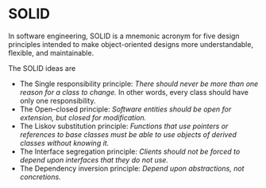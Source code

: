 # SOLID

In software engineering, SOLID is a mnemonic acronym for five design principles intended to make object-oriented designs
more understandable, flexible, and maintainable.

The SOLID ideas are

- The Single responsibility principle: *There should never be more than one reason for a class to change.* In other
  words, every class should have only one responsibility.
- The Open–closed principle: *Software entities should be open for extension, but closed for modification.*
- The Liskov substitution principle: *Functions that use pointers or references to base classes must be able to use
  objects of derived classes without knowing it.*
- The Interface segregation principle: *Clients should not be forced to depend upon interfaces that they do not use.*
- The Dependency inversion principle: *Depend upon abstractions, not concretions.*